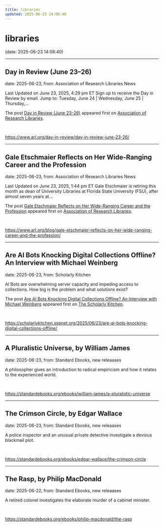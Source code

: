```yaml
---
title: libraries
updated: 2025-06-23 14:08:40
---
```


# libraries

(date: 2025-06-23 14:08:40)

---

## Day in Review (June 23–26)

date: 2025-06-23, from: Association of Research Libraries News

<p>Last Updated on June 23, 2025, 4:29 pm ET Sign up to receive the Day in Review by email. Jump to: Tuesday, June 24 &#124; Wednesday, June 25 &#124; Thursday,...</p>
<p>The post <a href="https://www.arl.org/day-in-review/day-in-review-june-23-26/">Day in Review (June 23–26)</a> appeared first on <a href="https://www.arl.org">Association of Research Libraries</a>.</p>
 

<br> 

<https://www.arl.org/day-in-review/day-in-review-june-23-26/>

---

## Gale Etschmaier Reflects on Her Wide-Ranging Career and the Profession

date: 2025-06-23, from: Association of Research Libraries News

<p>Last Updated on June 23, 2025, 1:44 pm ET Gale Etschmaier is retiring this month as dean of University Libraries at Florida State University (FSU), after almost seven years at...</p>
<p>The post <a href="https://www.arl.org/blog/gale-etschmaier-reflects-on-her-wide-ranging-career-and-the-profession/">Gale Etschmaier Reflects on Her Wide-Ranging Career and the Profession</a> appeared first on <a href="https://www.arl.org">Association of Research Libraries</a>.</p>
 

<br> 

<https://www.arl.org/blog/gale-etschmaier-reflects-on-her-wide-ranging-career-and-the-profession/>

---

## Are AI Bots Knocking Digital Collections Offline? An Interview with Michael Weinberg

date: 2025-06-23, from: Scholarly Kitchen

<p>AI Bots are overwhelming server capacity and impeding access to collections. How big is the problem and what solutions exist? </p>
<p>The post <a href="https://scholarlykitchen.sspnet.org/2025/06/23/are-ai-bots-knocking-digital-collections-offline/">Are AI Bots Knocking Digital Collections Offline? An Interview with Michael Weinberg</a> appeared first on <a href="https://scholarlykitchen.sspnet.org">The Scholarly Kitchen</a>.</p>
 

<br> 

<https://scholarlykitchen.sspnet.org/2025/06/23/are-ai-bots-knocking-digital-collections-offline/>

---

## A Pluralistic Universe, by William James

date: 2025-06-23, from: Standard Ebooks, new releaases

A philosopher gives an introduction to radical empiricism and how it relates to the experienced world. 

<br> 

<https://standardebooks.org/ebooks/william-james/a-pluralistic-universe>

---

## The Crimson Circle, by Edgar Wallace

date: 2025-06-23, from: Standard Ebooks, new releaases

A police inspector and an unusual private detective investigate a devious blackmail plot. 

<br> 

<https://standardebooks.org/ebooks/edgar-wallace/the-crimson-circle>

---

## The Rasp, by Philip MacDonald

date: 2025-06-22, from: Standard Ebooks, new releaases

A retired colonel investigates the elaborate murder of a cabinet minister. 

<br> 

<https://standardebooks.org/ebooks/philip-macdonald/the-rasp>

